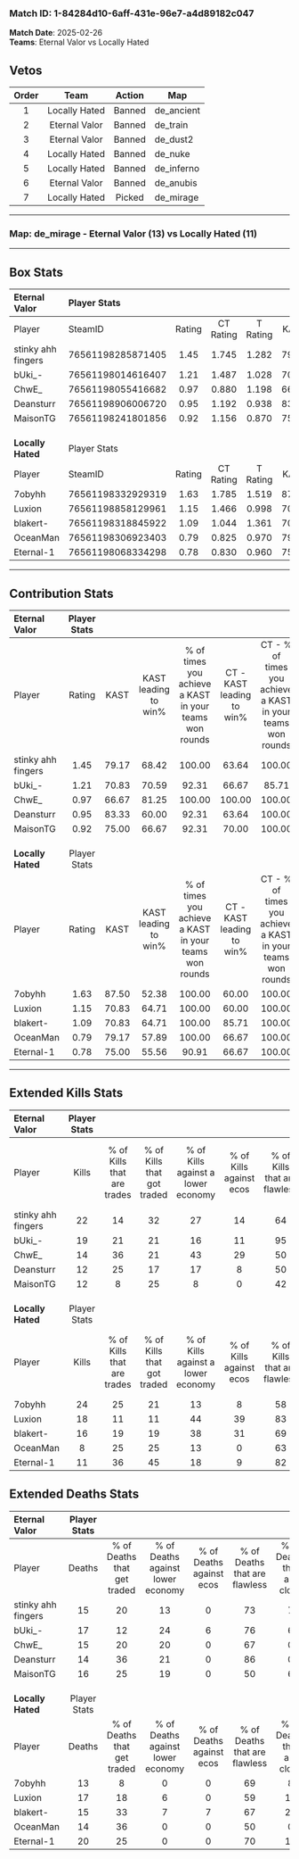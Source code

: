 ### Match ID: 1-84284d10-6aff-431e-96e7-a4d89182c047  
**Match Date**: 2025-02-26  
**Teams**: Eternal Valor vs Locally Hated  

## Vetos  

| Order | Team | Action | Map |
| :---: | :--: | :----: | --- |
| 1 | Locally Hated | Banned | de_ancient |
| 2 | Eternal Valor | Banned | de_train |
| 3 | Eternal Valor | Banned | de_dust2 |
| 4 | Locally Hated | Banned | de_nuke |
| 5 | Locally Hated | Banned | de_inferno |
| 6 | Eternal Valor | Banned | de_anubis |
| 7 | Locally Hated | Picked | de_mirage |

---  

### **Map**: de_mirage - Eternal Valor (13) vs Locally Hated (11)  
---  

## Box Stats  

| **Eternal Valor**  | Player Stats      |        |           |          |       |       |       |         |        |      |     |
| :- | :- | :-: | :-: | :-: | :-: | :-: | :-: | :-: | :-: | :-: | :-: |
| Player             | SteamID           | Rating | CT Rating | T Rating | KAST  |  ADR  | Kills | Assists | Deaths | K/D  | HS% |
| stinky ahh fingers | 76561198285871405 |  1.45  |   1.745   |  1.282   | 79.17 | 99.3  |  22   |    7    |   15   | 1.47 | 50  |
| bUki_-             | 76561198014616407 |  1.21  |   1.487   |  1.028   | 70.83 | 88.5  |  19   |   10    |   17   | 1.12 | 47  |
| ChwE_              | 76561198055416682 |  0.97  |   0.880   |  1.198   | 66.67 | 66.8  |  14   |    9    |   15   | 0.93 | 35  |
| Deansturr          | 76561198906006720 |  0.95  |   1.192   |  0.938   | 83.33 | 47.0  |  12   |    3    |   14   | 0.86 | 25  |
| MaisonTG           | 76561198241801856 |  0.92  |   1.156   |  0.870   | 75.00 | 62.8  |  12   |    8    |   16   | 0.75 | 25  |
|                    |                   |        |           |          |       |       |       |         |        |      |     |
|                    |                   |        |           |          |       |       |       |         |        |      |     |
|                    |                   |        |           |          |       |       |       |         |        |      |     |
| **Locally Hated**  | Player Stats      |        |           |          |       |       |       |         |        |      |     |
| Player             | SteamID           | Rating | CT Rating | T Rating | KAST  |  ADR  | Kills | Assists | Deaths | K/D  | HS% |
| 7obyhh             | 76561198332929319 |  1.63  |   1.785   |  1.519   | 87.50 | 104.2 |  24   |    4    |   13   | 1.85 | 41  |
| Luxion             | 76561198858129961 |  1.15  |   1.466   |  0.998   | 70.83 | 82.8  |  18   |    9    |   17   | 1.06 | 33  |
| blakert-           | 76561198318845922 |  1.09  |   1.044   |  1.361   | 70.83 | 71.3  |  16   |   10    |   15   | 1.07 | 62  |
| OceanMan           | 76561198306923403 |  0.79  |   0.825   |  0.970   | 79.17 | 50.4  |   8   |    2    |   14   | 0.57 | 50  |
| Eternal-1          | 76561198068334298 |  0.78  |   0.830   |  0.960   | 75.00 | 57.7  |  11   |    9    |   20   | 0.55 | 27  |
---  

## Contribution Stats  

| **Eternal Valor**  | Player Stats |       |                      |                                                        |                           |                                                             |                          |                                                            |
| :- | :-: | :-: | :-: | :-: | :-: | :-: | :-: | :-: |
| Player             |    Rating    | KAST  | KAST leading to win% | % of times you achieve a KAST in your teams won rounds | CT - KAST leading to win% | CT - % of times you achieve a KAST in your teams won rounds | T - KAST leading to win% | T - % of times you achieve a KAST in your teams won rounds |
| stinky ahh fingers |     1.45     | 79.17 |        68.42         |                         100.00                         |           63.64           |                           100.00                            |          75.00           |                           100.00                           |
| bUki_-             |     1.21     | 70.83 |        70.59         |                         92.31                          |           66.67           |                            85.71                            |          75.00           |                           100.00                           |
| ChwE_              |     0.97     | 66.67 |        81.25         |                         100.00                         |          100.00           |                           100.00                            |          66.67           |                           100.00                           |
| Deansturr          |     0.95     | 83.33 |        60.00         |                         92.31                          |           63.64           |                           100.00                            |          55.56           |                           83.33                            |
| MaisonTG           |     0.92     | 75.00 |        66.67         |                         92.31                          |           70.00           |                           100.00                            |          62.50           |                           83.33                            |
|                    |              |       |                      |                                                        |                           |                                                             |                          |                                                            |
|                    |              |       |                      |                                                        |                           |                                                             |                          |                                                            |
|                    |              |       |                      |                                                        |                           |                                                             |                          |                                                            |
| **Locally Hated**  | Player Stats |       |                      |                                                        |                           |                                                             |                          |                                                            |
| Player             |    Rating    | KAST  | KAST leading to win% | % of times you achieve a KAST in your teams won rounds | CT - KAST leading to win% | CT - % of times you achieve a KAST in your teams won rounds | T - KAST leading to win% | T - % of times you achieve a KAST in your teams won rounds |
| 7obyhh             |     1.63     | 87.50 |        52.38         |                         100.00                         |           60.00           |                           100.00                            |          45.45           |                           100.00                           |
| Luxion             |     1.15     | 70.83 |        64.71         |                         100.00                         |           60.00           |                           100.00                            |          71.43           |                           100.00                           |
| blakert-           |     1.09     | 70.83 |        64.71         |                         100.00                         |           85.71           |                           100.00                            |          50.00           |                           100.00                           |
| OceanMan           |     0.79     | 79.17 |        57.89         |                         100.00                         |           66.67           |                           100.00                            |          50.00           |                           100.00                           |
| Eternal-1          |     0.78     | 75.00 |        55.56         |                         90.91                          |           66.67           |                           100.00                            |          44.44           |                           80.00                            |
---  

## Extended Kills Stats  

| **Eternal Valor**  | Player Stats |                            |                            |                                    |                         |                              |                                 |                                       |                    |           |
| :- | :-: | :-: | :-: | :-: | :-: | :-: | :-: | :-: | :-: | :-: |
| Player             |    Kills     | % of Kills that are trades | % of Kills that got traded | % of Kills against a lower economy | % of Kills against ecos | % of Kills that are flawless | % of Kills that are close duels | % of Kills that are assisted by flash | Pistol Round Kills | AWP Kills |
| stinky ahh fingers |      22      |             14             |             32             |                 27                 |           14            |              64              |                9                |                   9                   |         3          |     0     |
| bUki_-             |      19      |             21             |             21             |                 16                 |           11            |              95              |                0                |                  11                   |         2          |     7     |
| ChwE_              |      14      |             36             |             21             |                 43                 |           29            |              50              |               14                |                   7                   |         1          |     0     |
| Deansturr          |      12      |             25             |             17             |                 17                 |            8            |              50              |                8                |                   0                   |         1          |     0     |
| MaisonTG           |      12      |             8              |             25             |                 8                  |            0            |              42              |               25                |                   0                   |         1          |     0     |
|                    |              |                            |                            |                                    |                         |                              |                                 |                                       |                    |           |
|                    |              |                            |                            |                                    |                         |                              |                                 |                                       |                    |           |
|                    |              |                            |                            |                                    |                         |                              |                                 |                                       |                    |           |
| **Locally Hated**  | Player Stats |                            |                            |                                    |                         |                              |                                 |                                       |                    |           |
| Player             |    Kills     | % of Kills that are trades | % of Kills that got traded | % of Kills against a lower economy | % of Kills against ecos | % of Kills that are flawless | % of Kills that are close duels | % of Kills that are assisted by flash | Pistol Round Kills | AWP Kills |
| 7obyhh             |      24      |             25             |             21             |                 13                 |            8            |              58              |                8                |                  17                   |         0          |     8     |
| Luxion             |      18      |             11             |             11             |                 44                 |           39            |              83              |                0                |                   6                   |         2          |     0     |
| blakert-           |      16      |             19             |             19             |                 38                 |           31            |              69              |                6                |                   6                   |         5          |     0     |
| OceanMan           |      8       |             25             |             25             |                 13                 |            0            |              63              |                0                |                   0                   |         0          |     0     |
| Eternal-1          |      11      |             36             |             45             |                 18                 |            9            |              82              |                0                |                   0                   |         0          |     0     |
## Extended Deaths Stats  

| **Eternal Valor**  | Player Stats |                             |                                   |                          |                               |                            |                           |               |
| :- | :-: | :-: | :-: | :-: | :-: | :-: | :-: | :-: |
| Player             |    Deaths    | % of Deaths that get traded | % of Deaths against lower economy | % of Deaths against ecos | % of Deaths that are flawless | % of Deaths that are close | % of Deaths while blinded | Deaths to AWP |
| stinky ahh fingers |      15      |             20              |                13                 |            0             |              73               |             7              |             0             |       1       |
| bUki_-             |      17      |             12              |                24                 |            6             |              76               |             6              |             0             |       3       |
| ChwE_              |      15      |             20              |                20                 |            0             |              67               |             0              |             7             |       0       |
| Deansturr          |      14      |             36              |                21                 |            0             |              86               |             0              |            21             |       3       |
| MaisonTG           |      16      |             25              |                19                 |            0             |              50               |             6              |            13             |       1       |
|                    |              |                             |                                   |                          |                               |                            |                           |               |
|                    |              |                             |                                   |                          |                               |                            |                           |               |
|                    |              |                             |                                   |                          |                               |                            |                           |               |
| **Locally Hated**  | Player Stats |                             |                                   |                          |                               |                            |                           |               |
| Player             |    Deaths    | % of Deaths that get traded | % of Deaths against lower economy | % of Deaths against ecos | % of Deaths that are flawless | % of Deaths that are close | % of Deaths while blinded | Deaths to AWP |
| 7obyhh             |      13      |              8              |                 0                 |            0             |              69               |             8              |             8             |       1       |
| Luxion             |      17      |             18              |                 6                 |            0             |              59               |             12             |            12             |       4       |
| blakert-           |      15      |             33              |                 7                 |            7             |              67               |             20             |             7             |       1       |
| OceanMan           |      14      |             36              |                 0                 |            0             |              50               |             0              |             7             |       0       |
| Eternal-1          |      20      |             25              |                 0                 |            0             |              70               |             10             |             0             |       1       |
